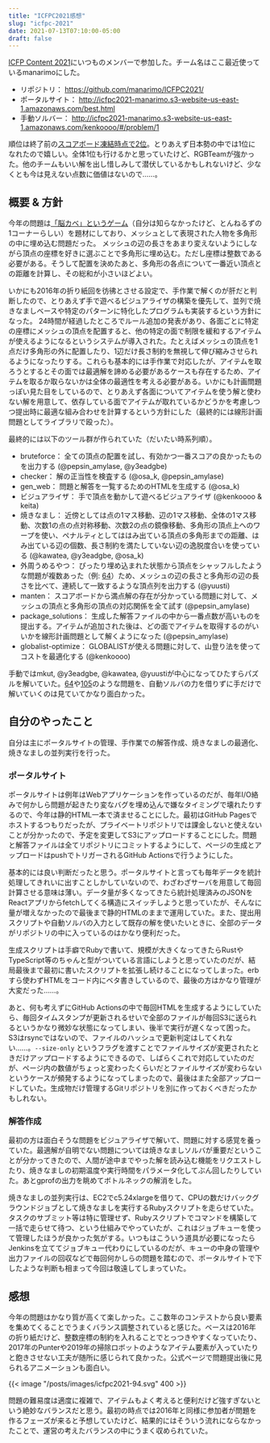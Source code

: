 ```yaml
---
title: "ICFPC2021感想"
slug: "icfpc-2021"
date: 2021-07-13T07:10:00-05:00
draft: false
---
```


[ICFP Content 2021](https://icfpcontest2021.github.io/)にいつものメンバーで参加した。チーム名はここ最近使っているmanarimoにした。

* リポジトリ： https://github.com/manarimo/ICFPC2021/
* ポータルサイト： http://icfpc2021-manarimo.s3-website-us-east-1.amazonaws.com/best.html
* 手動ソルバー： http://icfpc2021-manarimo.s3-website-us-east-1.amazonaws.com/kenkoooo/#/problem/1

順位は終了前の[スコアボード凍結時点で2位](https://poses.live/teams)。とりあえず日本勢の中では1位になれたので嬉しい。全体1位も行けるかと思っていたけど、RGBTeamが強かった。他のチームもいい解を出し惜しみして潜伏しているかもしれないけど、少なくとも今は見えない点数に価値はないので……。 

## 概要 & 方針
今年の問題は[「脳カベ」というゲーム](https://www.youtube.com/watch?v=6DYJXSSgW08)（自分は知らなかったけど、とんねるずの1コーナーらしい）を題材にしており、メッシュとして表現された人物を多角形の中に埋め込む問題だった。
メッシュの辺の長さをあまり変えないようにしながら頂点の座標を好きに選ぶことで多角形に埋め込む。ただし座標は整数である必要がある。そうして配置を決めたあと、多角形の各点について一番近い頂点との距離を計算し、その総和が小さいほどよい。

いかにも2016年の折り紙回を彷彿とさせる設定で、手作業で解くのが肝だと判断したので、とりあえず手で遊べるビジュアライザの構築を優先して、並列で焼きなましベースや特定のパターンに特化したプログラムも実装するという方針になった。
24時間が経過したところでルール追加の発表があり、各面ごとに特定の座標にメッシュの頂点を配置すると、他の特定の面で制限を緩和するアイテムが使えるようになるというシステムが導入された。たとえばメッシュの頂点を1点だけ多角形の外に配置したり、1辺だけ長さ制約を無視して伸び縮みさせられるようになったりする。これらも基本的には手作業で対応したが、アイテムを取ろうとするとその面では最適解を諦める必要があるケースも存在するため、アイテムを取るか取らないかは全体の最適性を考える必要がある。いかにも計画問題っぽい見た目をしているので、とりあえず各面についてアイテムを使う解と使わない解を用意して、依存している面でアイテムが取れているかどうかを考慮しつつ提出時に最適な組み合わせを計算するという方針にした（最終的には線形計画問題としてライブラリで殴った）。

最終的には以下のツール群が作られていた（だいたい時系列順）。

* bruteforce： 全ての頂点の配置を試し、有効かつ一番スコアの良かったものを出力する (@pepsin_amylase, @y3eadgbe)
* checker： 解の正当性を検査する (@osa_k, @pepsin_amylase)
* gen_web： 問題と解答を一覧するためのHTMLを生成する (@osa_k)
* ビジュアライザ： 手で頂点を動かして遊べるビジュアライザ (@kenkoooo & keita)
* 焼きなまし： 近傍としては点の1マス移動、辺の1マス移動、全体の1マス移動、次数1の点の点対称移動、次数2の点の鏡像移動、多角形の頂点上へのワープを使い、ペナルティとしてははみ出ている頂点の多角形までの距離、はみ出ている辺の個数、長さ制約を満たしていない辺の逸脱度合いを使っている (@kawatea, @y3eadgbe, @osa_k)
* 外周うめるやつ： ぴったり埋め込まれた状態から頂点をシャッフルしたような問題が複数あった（例: [64](http://icfpc2021-manarimo.s3-website-us-east-1.amazonaws.com/best.html#64)）ため、メッシュの辺の長さと多角形の辺の長さを比べて、連続して一致するような頂点列を出力する (@yuusti)
* manten： スコアボードから満点解の存在が分かっている問題に対して、メッシュの頂点と多角形の頂点の対応関係を全て試す (@pepsin_amylase)
* package_solutions： 生成した解答ファイルの中から一番点数が高いものを提出する。アイテムが追加された後は、どの面でアイテムを取得するのがいいかを線形計画問題として解くようになった (@pepsin_amylase)
* globalist-optimize： GLOBALISTが使える問題に対して、山登り法を使ってコストを最適化する (@kenkoooo)

手動ではmkut, @y3eadgbe, @kawatea, @yuustiが中心になってひたすらパズルを解いていた。[64](http://icfpc2021-manarimo.s3-website-us-east-1.amazonaws.com/best.html#64)や[105](http://icfpc2021-manarimo.s3-website-us-east-1.amazonaws.com/best.html#105)のような問題を、自動ソルバの力を借りずに手だけで解いていくのは見ていてかなり面白かった。

## 自分のやったこと
自分は主にポータルサイトの管理、手作業での解答作成、焼きなましの最適化、焼きなましの並列実行を行った。

### ポータルサイト
ポータルサイトは例年はWebアプリケーションを作っているのだが、毎年I/O絡みで何かしら問題が起きたり変なバグを埋め込んで嫌なタイミングで壊れたりするので、今年は静的HTML一本で済ませることにした。最初はGitHub Pagesでホストするつもりだったが、プライベートリポジトリでは課金しないと使えないことが分かったので、予定を変更してS3にアップロードすることにした。問題と解答ファイルは全てリポジトリにコミットするようにして、ページの生成とアップロードはpushでトリガーされるGitHub Actionsで行うようにした。

基本的には良い判断だったと思う。ポータルサイトと言っても毎年データを統計処理してきれいに出すことしかしていないので、わざわざサーバを用意して毎回計算させる意味は薄い。データ量が多くなってきたら統計処理済みのJSONをReactアプリからfetchしてくる構造にスイッチしようと思っていたが、そんなに量が増えなかったので最後まで静的HTMLのままで運用していた。また、提出用スクリプトや自動ソルバの入力として既存の解を使いたいときに、全部のデータがリポジトリの中に入っているのはかなり便利だった。

生成スクリプトは手癖でRubyで書いて、規模が大きくなってきたらRustやTypeScript等のちゃんと型がついている言語にしようと思っていたのだが、結局最後まで最初に書いたスクリプトを拡張し続けることになってしまった。erbすら使わずHTMLをコード内にベタ書きしているので、最後の方はかなり管理が大変だった……。

あと、何も考えずにGitHub Actionsの中で毎回HTMLを生成するようにしていたら、毎回タイムスタンプが更新されるせいで全部のファイルが毎回S3に送られるというかなり微妙な状態になってしまい、後半で実行が遅くなって困った。S3はrsyncではないので、ファイルのハッシュで更新判定はしてくれない……。`--size-only` というフラグを渡すことでファイルサイズが変更されたときだけアップロードするようにできるので、しばらくこれで対応していたのだが、ページ内の数値がちょっと変わったくらいだとファイルサイズが変わらないというケースが頻発するようになってしまったので、最後はまた全部アップロードしていた。生成物だけ管理するGitリポジトリを別に作っておくべきだったかもしれない。

### 解答作成
最初の方は面白そうな問題をビジュアライザで解いて、問題に対する感覚を養っていた。最適解が自明でない問題については焼きなましソルバが重要だということが分かってきたので、人間が途中までやった解を読み込む機能をリクエストしたり、焼きなましの初期温度や実行時間をパラメータ化してぶん回したりしていた。あとgprofの出力を眺めてボトルネックの解消をした。

焼きなましの並列実行は、EC2でc5.24xlargeを借りて、CPUの数だけバックグラウンドジョブとして焼きなましを実行するRubyスクリプトを走らせていた。タスクのサブミット等は特に管理せず、Rubyスクリプトでコマンドを構築して一括で走らせて待つ、という仕組みでやっていたが、これはジョブキューを使って管理したほうが良かった気がする。いつもはこういう道具が必要になったらJenkinsを立ててジョブキュー代わりにしているのだが、キューの中身の管理や出力ファイルの回収などで毎回何かしらの問題を踏むので、ポータルサイトで下したような判断も相まって今回は敬遠してしまっていた。

## 感想
今年の問題はかなり質が高くて楽しかった。ここ数年のコンテストから良い要素を集めてくることでうまくバランス調整されていると感じた。ベースは2016年の折り紙だけど、整数座標の制約を入れることでとっつきやすくなっていたり、2017年のPunterや2019年の掃除ロボットのようなアイテム要素が入っていたりと飽きさせない工夫が随所に感じられて良かった。公式ページで問題提出後に見られるアニメーションも面白い。

{{< image "/posts/images/icfpc2021-94.svg" 400 >}}

問題の難易度は適度に複雑で、アイテムもよく考えると便利だけど強すぎないという絶妙なバランスだと思う。最初の時点では2016年と同様に参加者が問題を作るフェーズが来ると予想していたけど、結果的にはそういう流れにならなかったことで、運営の考えたバランスの中にうまく収められていた。